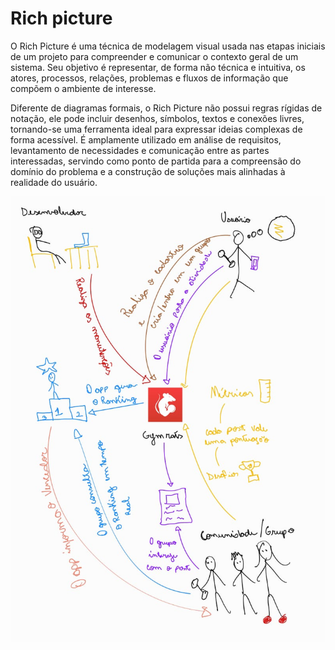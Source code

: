 # Rich picture

O Rich Picture é uma técnica de modelagem visual usada nas etapas iniciais de um projeto para compreender e comunicar o contexto geral de um sistema.
Seu objetivo é representar, de forma não técnica e intuitiva, os atores, processos, relações, problemas e fluxos de informação que compõem o ambiente de interesse.

Diferente de diagramas formais, o Rich Picture não possui regras rígidas de notação, ele pode incluir desenhos, símbolos, textos e conexões livres, tornando-se uma ferramenta ideal para expressar ideias complexas de forma acessível.
É amplamente utilizado em análise de requisitos, levantamento de necessidades e comunicação entre as partes interessadas, servindo como ponto de partida para a compreensão do domínio do problema e a construção de soluções mais alinhadas à realidade do usuário.

<div align="center">
    <img src="../assets/rp.jpg" alt="rich picture">
</div>
